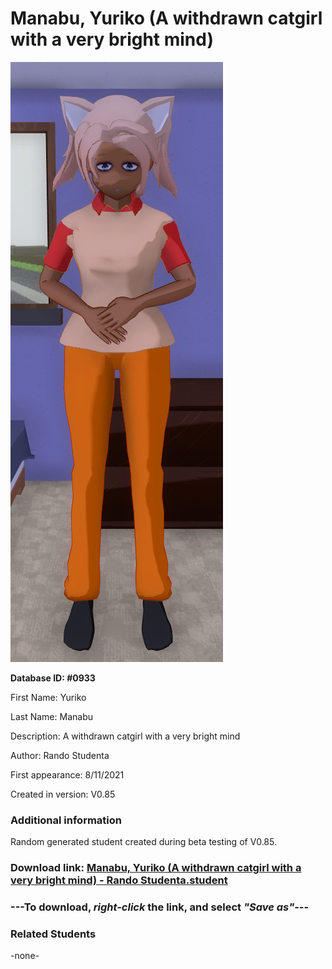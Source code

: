 # Manabu, Yuriko (A withdrawn catgirl with a very bright mind)

<img src="../../Files/Images/Manabu, Yuriko (A withdrawn catgirl with a very bright mind).png" title="Manabu, Yuriko (A withdrawn catgirl with a very bright mind) - Rando Studenta">

**Database ID: #0933**

First Name: Yuriko

Last Name: Manabu

Description: A withdrawn catgirl with a very bright mind

Author: Rando Studenta

First appearance: 8/11/2021

Created in version: V0.85

### Additional information

Random generated student created during beta testing of V0.85.

### Download link: <a href="https://raw.githubusercontent.com/Arbiter1223/Daigaku-Gurashi-Custom-Students/master/Files/Student%20Files/Manabu%2C%20Yuriko%20(A%20withdrawn%20catgirl%20with%20a%20very%20bright%20mind)%20-%20Rando%20Studenta.student">Manabu, Yuriko (A withdrawn catgirl with a very bright mind) - Rando Studenta.student</a>

### ---**To download, _right-click_ the link, and select _"Save as"_**---

### Related Students

-none-
